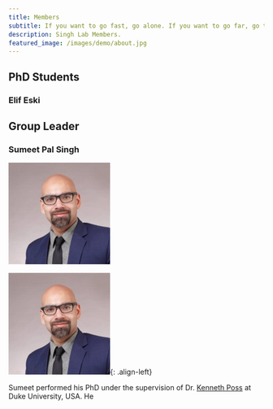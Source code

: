 ```yaml
---
title: Members
subtitle: If you want to go fast, go alone. If you want to go far, go together.
description: Singh Lab Members.
featured_image: /images/demo/about.jpg
---
```



## PhD Students

### Elif Eski

## Group Leader

### Sumeet Pal Singh 

<div class="gallery" data-columns="2">
    <img src="/images/members/sumeet.jpeg">
</div>


![Sumeet](/images/members/sumeet.jpeg "Group Leader"){: .align-left}

Sumeet performed his PhD under the supervision of Dr. [Kenneth Poss](https://sites.duke.edu/posslab/) at Duke University, USA. He 
